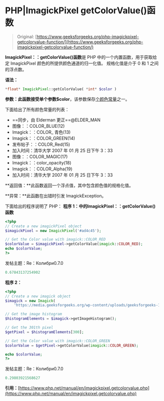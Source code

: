 # PHP|ImagickPixel getColorValue()函数

> Original: [https://www.geeksforgeeks.org/php-imagickpixel-getcolorvalue-function/](https://www.geeksforgeeks.org/php-imagickpixel-getcolorvalue-function/)

**ImagickPixel：：getColorValue()函数**是 PHP 中的一个内置函数，用于获取给定 ImagickPixel 颜色的所提供颜色通道的归一化值。 规格化值是介于 0 和 1 之间的浮点数。

**语法：**

```php
*float* ImagickPixel::getColorValue( *int* $color )
```

**参数：**此函数接受单个参数**$color**，该参数保存[个颜色常量](https://www.php.net/manual/en/imagick.constants.php#imagick.constants.color-black)之一。

下面给出了所有颜色常量的列表：

*   ==同步，由 Elderman 更正==@ELDER_MAN
*   图像：：COLOR_BLUE(12)
*   Imagick：：COLOR_ 青色(13)
*   Imagick：：COLOR_GREEN(14)
*   发布帖子：：COLOR_Red(15)
*   加入时间：清华大学 2007 年 01 月 25 日下午 3：33
*   图像：：COLOR_MAGIC(17)
*   Imagick：：color_opacity(18)
*   Imagick：：COLOR_Alpha(19)
*   加入时间：清华大学 2007 年 01 月 25 日下午 3：33

**返回值：**此函数返回一个浮点值，其中包含颜色值的规格化值。

**异常：**此函数在出错时引发 ImagickException。

下面给出的程序说明了 PHP：
**程序 1：**中的**ImagickPixel：：getColorValue()函数**

```php
<?php
// Create a new imagickPixel object
$imagickPixel = new ImagickPixel('#ad4c45');

// Get the Color value with imagick::COLOR_RED
$colorValue = $imagickPixel->getColorValue(imagick::COLOR_RED);
echo $colorValue;
?>
```

发帖主题：Re：Колибри0.7.0

```php
0.67843137254902
```

**程序 2：**

```php
<?php
// Create a new imagick object
$imagick = new Imagick(
    'https://media.geeksforgeeks.org/wp-content/uploads/geeksforgeeks-13.png');

// Get the image histogram
$histogramElements = $imagick->getImageHistogram();

// Get the 301th pixel
$getPixel = $histogramElements[300];

// Get the Color value with imagick::COLOR_GREEN
$colorValue = $getPixel->getColorValue(imagick::COLOR_GREEN);

echo $colorValue;
?>
```

发帖主题：Re：Колибри0.7.0

```php
0.29803921568627
```

**引用：**[https://www.php.net/manual/en/imagickpixel.getcolorvalue.php](https://www.php.net/manual/en/imagickpixel.getcolorvalue.php)